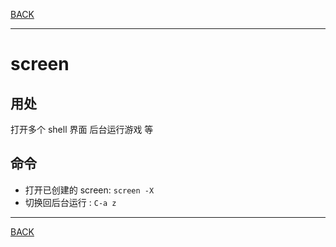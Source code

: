 [BACK](README.md)

---

# screen

## 用处

打开多个 shell 界面
后台运行游戏
等

## 命令

* 打开已创建的 screen: `screen -X`
* 切换回后台运行 : `C-a z`


---
[BACK](README.md)
